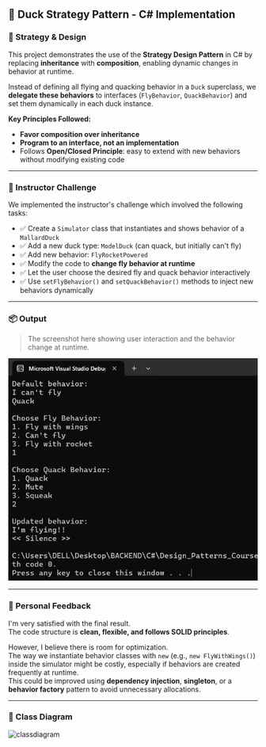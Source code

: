 ﻿
## 🦆 Duck Strategy Pattern - C# Implementation

### 🧠 Strategy & Design

This project demonstrates the use of the **Strategy Design Pattern** in C# by replacing **inheritance** with **composition**, enabling dynamic changes in behavior at runtime.

Instead of defining all flying and quacking behavior in a `Duck` superclass, we **delegate these behaviors** to interfaces (`FlyBehavior`, `QuackBehavior`) and set them dynamically in each duck instance.

**Key Principles Followed:**
- **Favor composition over inheritance**
- **Program to an interface, not an implementation**
- Follows **Open/Closed Principle**: easy to extend with new behaviors without modifying existing code

---

### 🎯 Instructor Challenge

We implemented the instructor's challenge which involved the following tasks:

- ✅ Create a `Simulator` class that instantiates and shows behavior of a `MallardDuck`
- ✅ Add a new duck type: `ModelDuck` (can quack, but initially can't fly)
- ✅ Add new behavior: `FlyRocketPowered`
- ✅ Modify the code to **change fly behavior at runtime**
- ✅ Let the user choose the desired fly and quack behavior interactively
- ✅ Use `setFlyBehavior()` and `setQuackBehavior()` methods to inject new behaviors dynamically

---

### 📦 Output

> The screenshot here showing user interaction and the behavior change at runtime.

![output screenshot](./Output.png)

---

### 💬 Personal Feedback

I'm very satisfied with the final result.  
The code structure is **clean, flexible, and follows SOLID principles**.

However, I believe there is room for optimization.  
The way we instantiate behavior classes with `new` (e.g., `new FlyWithWings()`) inside the simulator might be costly, especially if behaviors are created frequently at runtime.  
This could be improved using **dependency injection**, **singleton**, or a **behavior factory** pattern to avoid unnecessary allocations.

---

### 📐 Class Diagram 

![classdiagram](/class_diagram.png)